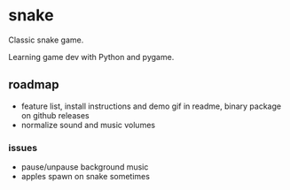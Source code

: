 # snake
Classic snake game.

Learning game dev with Python and pygame.

## roadmap

- feature list, install instructions and demo gif in readme, binary package on github releases
- normalize sound and music volumes

### issues
- pause/unpause background music
- apples spawn on snake sometimes
